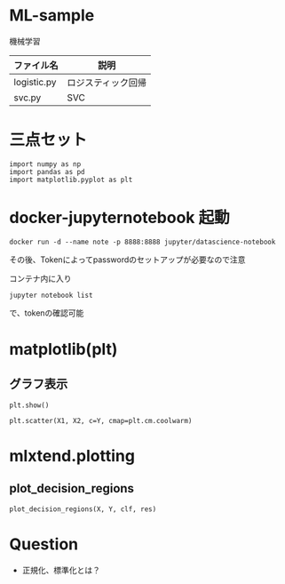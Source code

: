 # ML-sample
機械学習

|ファイル名|説明|
| --- | --- |
|logistic.py|ロジスティック回帰|
|svc.py|SVC|

# 三点セット

```
import numpy as np
import pandas as pd
import matplotlib.pyplot as plt
```

# docker-jupyternotebook 起動

```
docker run -d --name note -p 8888:8888 jupyter/datascience-notebook
```

その後、Tokenによってpasswordのセットアップが必要なので注意

コンテナ内に入り

```
jupyter notebook list
```

で、tokenの確認可能

# matplotlib(plt)

## グラフ表示

```
plt.show()
```

```
plt.scatter(X1, X2, c=Y, cmap=plt.cm.coolwarm)
```

# mlxtend.plotting

## plot_decision_regions

```
plot_decision_regions(X, Y, clf, res)
```

# Question

- 正規化、標準化とは？